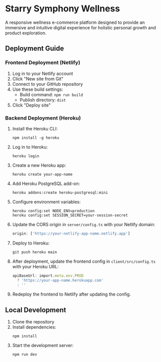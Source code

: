 # Starry Symphony Wellness

A responsive wellness e-commerce platform designed to provide an immersive and intuitive digital experience for holistic personal growth and product exploration.

## Deployment Guide

### Frontend Deployment (Netlify)

1. Log in to your Netlify account
2. Click "New site from Git"
3. Connect to your GitHub repository
4. Use these build settings:
   - Build command: `npm run build`
   - Publish directory: `dist`
5. Click "Deploy site"

### Backend Deployment (Heroku)

1. Install the Heroku CLI:
   ```
   npm install -g heroku
   ```

2. Log in to Heroku:
   ```
   heroku login
   ```

3. Create a new Heroku app:
   ```
   heroku create your-app-name
   ```

4. Add Heroku PostgreSQL add-on:
   ```
   heroku addons:create heroku-postgresql:mini
   ```

5. Configure environment variables:
   ```
   heroku config:set NODE_ENV=production
   heroku config:set SESSION_SECRET=your-session-secret
   ```

6. Update the CORS origin in `server/config.ts` with your Netlify domain:
   ```typescript
   origin: ['https://your-netlify-app-name.netlify.app']
   ```

7. Deploy to Heroku:
   ```
   git push heroku main
   ```

8. After deployment, update the frontend config in `client/src/config.ts` with your Heroku URL:
   ```typescript
   apiBaseUrl: import.meta.env.PROD
     ? 'https://your-app-name.herokuapp.com'
     : ''
   ```

9. Redeploy the frontend to Netlify after updating the config.

## Local Development

1. Clone the repository
2. Install dependencies:
   ```
   npm install
   ```
3. Start the development server:
   ```
   npm run dev
   ```
